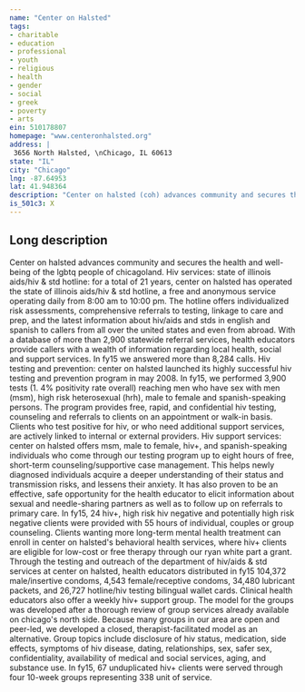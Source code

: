 ```yaml
---
name: "Center on Halsted"
tags:
- charitable
- education
- professional
- youth
- religious
- health
- gender
- social
- greek
- poverty
- arts
ein: 510178807
homepage: "www.centeronhalsted.org"
address: |
 3656 North Halsted, \nChicago, IL 60613
state: "IL"
city: "Chicago"
lng: -87.64953
lat: 41.948364
description: "Center on halsted (coh) advances community and secures the health and well-being of the lgbtq people of chicagoland. "
is_501c3: X
---
```


## Long description

Center on halsted advances community and secures the health and well-being of the lgbtq people of chicagoland. Hiv services: state of illinois aids/hiv & std hotline: for a total of 21 years, center on halsted has operated the state of illinois aids/hiv & std hotline, a free and anonymous service operating daily from 8:00 am to 10:00 pm. The hotline offers individualized risk assessments, comprehensive referrals to testing, linkage to care and prep, and the latest information about hiv/aids and stds in english and spanish to callers from all over the united states and even from abroad. With a database of more than 2,900 statewide referral services, health educators provide callers with a wealth of information regarding local health, social and support services. In fy15 we answered more than 8,284 calls. Hiv testing and prevention: center on halsted launched its highly successful hiv testing and prevention program in may 2008. In fy15, we performed 3,900 tests (1. 4% positivity rate overall) reaching men who have sex with men (msm), high risk heterosexual (hrh), male to female and spanish-speaking persons. The program provides free, rapid, and confidential hiv testing, counseling and referrals to clients on an appointment or walk-in basis. Clients who test positive for hiv, or who need additional support services, are actively linked to internal or external providers. Hiv support services: center on halsted offers msm, male to female, hiv+, and spanish-speaking individuals who come through our testing program up to eight hours of free, short-term counseling/supportive case management. This helps newly diagnosed individuals acquire a deeper understanding of their status and transmission risks, and lessens their anxiety. It has also proven to be an effective, safe opportunity for the health educator to elicit information about sexual and needle-sharing partners as well as to follow up on referrals to primary care. In fy15, 24 hiv+, high risk hiv negative and potentially high risk negative clients were provided with 55 hours of individual, couples or group counseling. Clients wanting more long-term mental health treatment can enroll in center on halsted's behavioral health services, where hiv+ clients are eligible for low-cost or free therapy through our ryan white part a grant. Through the testing and outreach of the department of hiv/aids & std services at center on halsted, health educators distributed in fy15 104,372 male/insertive condoms, 4,543 female/receptive condoms, 34,480 lubricant packets, and 26,727 hotline/hiv testing bilingual wallet cards. Clinical health educators also offer a weekly hiv+ support group. The model for the groups was developed after a thorough review of group services already available on chicago's north side. Because many groups in our area are open and peer-led, we developed a closed, therapist-facilitated model as an alternative. Group topics include disclosure of hiv status, medication, side effects, symptoms of hiv disease, dating, relationships, sex, safer sex, confidentiality, availability of medical and social services, aging, and substance use. In fy15, 67 unduplicated hiv+ clients were served through four 10-week groups representing 338 unit of service. 
